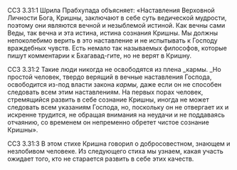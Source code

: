 ССЗ 3.31:1	Шрила Прабхупада объясняет: «Наставления Верховной Личности Бога, Кришны, заключают в себе суть ведической мудрости, поэтому они являются вечной и незыблемой истиной. Как вечны сами Веды, так вечна и эта истина, истина сознания Кришны. Мы должны непоколебимо верить в это наставление и не испытывать к Господу враждебных чувств. Есть немало так называемых философов, которые пишут комментарии к Бхагавад-гите, но не верят в Кришну.

ССЗ 3.31:2	Такие люди никогда не освободятся из плена _кармы. _Но простой человек, твердо верящий в вечные наставления Господа, освободится из-под власти закона _кармы,_ даже если он не способен следовать всем этим наставлениям. На первых порах человек, стремящийся развить в себе сознание Кришны, иногда не может следовать всем указаниям Господа, но, поскольку он не отвергает их и искренне трудится, не обращая внимания на неудачи и не поддаваясь отчаянию, со временем он непременно обретет чистое сознание Кришны».

ССЗ 3.31:3	В этом стихе Кришна говорил о добросовестном, знающем и незлобивом человеке. Из следующего стиха мы узнаем, какая участь ожидает того, кто не старается развить в себе этих качеств.